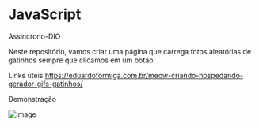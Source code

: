 # JavaScript
Assincrono-DIO


Neste repositório, vamos criar uma página que carrega fotos aleatórias de gatinhos sempre que clicamos em um botão.

Links uteis 
https://eduardoformiga.com.br/meow-criando-hospedando-gerador-gifs-gatinhos/


Demonstração

![image](https://user-images.githubusercontent.com/107224487/178116773-9972d720-67ac-42ac-94e9-ab37e3f72bf4.png)
